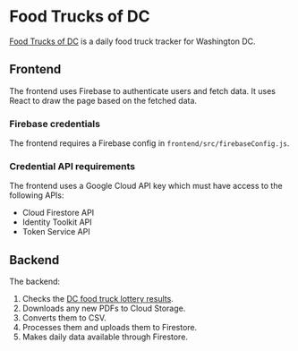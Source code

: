 # Food Trucks of DC

[Food Trucks of DC](https://foodtrucksofdc.com) is a daily food truck tracker
for Washington DC.

## Frontend

The frontend uses Firebase to authenticate users and fetch data. It uses React
to draw the page based on the fetched data.

### Firebase credentials

The frontend requires a Firebase config in `frontend/src/firebaseConfig.js`.

### Credential API requirements

The frontend uses a Google Cloud API key which must have access to the
following APIs:

* Cloud Firestore API
* Identity Toolkit API
* Token Service API

## Backend

The backend:

1. Checks the [DC food truck lottery results](https://dcra.dc.gov/mrv).
2. Downloads any new PDFs to Cloud Storage.
3. Converts them to CSV.
4. Processes them and uploads them to Firestore.
5. Makes daily data available through Firestore.
